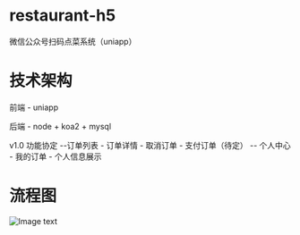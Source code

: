# restaurant-h5
  微信公众号扫码点菜系统（uniapp）

# 技术架构
  前端
    - uniapp 
    
  后端
    - node + koa2 + mysql

v1.0 功能协定
  --订单列表
    - 订单详情
    - 取消订单
    - 支付订单（待定）
  -- 个人中心
    - 我的订单
    - 个人信息展示
    
    
# 流程图
![Image text](https://raw.githubusercontent.com/Hwenze/restaurant-h5/master/readme/handler.png)
